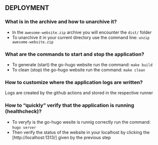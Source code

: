 ## DEPLOYMENT

### What is in the archive and how to unarchive it?

-   In the `awesome-website.zip` archive you will encounter the `dist/` folder
-   To unarchive it in your current directory use the command line: `unzip awesome-website.zip`

### What are the commands to start and stop the application?

-   To generate (start) the go-hugo website run the command: `make build`
-   To clean (stop) the go-hugo website run the command: `make clean`

### How to customize where the application logs are written?

Logs are created by the github actions and stored in the respective runner

### How to “quickly” verify that the application is running (healthcheck)?

-   To veryfy is the go-hugo wesite is runnig correctly run the command: `hugo server`
-   Then verify the status of the website in your localhost by clicking the [http://localhost:1313/] given by the previous step
